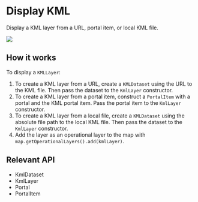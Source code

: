 # Display KML

Display a KML layer from a URL, portal item, or local KML file.

![]("DisplayKML.png)

## How it works

To display a `KMLLayer`:


  1. To create a KML layer from a URL, create a `KMLDataset` using the URL to the KML file. Then pass the dataset to the `KmlLayer` constructor.
  2. To create a KML layer from a portal item, construct a `PortalItem` with a portal and the KML portal item. Pass the portal item to the `KmlLayer` constructor.
  3. To create a KML layer from a local file, create a `KMLDataset` using the absolute file path to the local KML file. Then pass the dataset to the `KmlLayer` constructor.
  4. Add the layer as an operational layer to the map with `map.getOperationalLayers().add(kmlLayer)`.


## Relevant API


  * KmlDataset
  * KmlLayer
  * Portal
  * PortalItem


